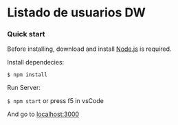# Listado de usuarios DW
### Quick start
Before installing, download and install [Node.js](https://nodejs.org/en/download/) is required.

Install dependecies:

```$ npm install```

Run Server:

```$ npm start```
or press f5 in vsCode
 
 And go to [localhost:3000](http://localhost:3000)
